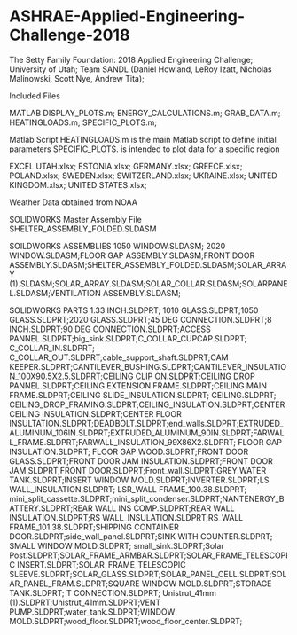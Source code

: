 # ASHRAE-Applied-Engineering-Challenge-2018
The Setty Family Foundation: 2018 Applied Engineering Challenge; University of Utah; Team SANDL (Daniel Howland, LeRoy Izatt, Nicholas Malinowski, Scott Nye, Andrew Tita);




Included Files

MATLAB
DISPLAY_PLOTS.m; ENERGY_CALCULATIONS.m; GRAB_DATA.m; HEATINGLOADS.m; 
SPECIFIC_PLOTS.m;

Matlab Script HEATINGLOADS.m is the main Matlab script to define initial parameters
SPECIFIC_PLOTS. is intended to plot data for a specific region


EXCEL
UTAH.xlsx; ESTONIA.xlsx; GERMANY.xlsx; GREECE.xlsx; POLAND.xlsx;
SWEDEN.xlsx; SWITZERLAND.xlsx; UKRAINE.xlsx; UNITED KINGDOM.xlsx;
UNITED STATES.xlsx;

Weather Data obtained from NOAA

SOLIDWORKS
Master Assembly File SHELTER_ASSEMBLY_FOLDED.SLDASM

SOILDWORKS ASSEMBLIES
1050 WINDOW.SLDASM; 2020 WINDOW.SLDASM;FLOOR GAP ASSEMBLY.SLDASM;FRONT DOOR ASSEMBLY.SLDASM;SHELTER_ASSEMBLY_FOLDED.SLDASM;SOLAR_ARRAY (1).SLDASM;SOLAR_ARRAY.SLDASM;SOLAR_COLLAR.SLDASM;SOLARPANEL.SLDASM;VENTILATION ASSEMBLY.SLDASM;

SOLIDWORKS PARTS
1.33 INCH.SLDPRT; 1010 GLASS.SLDPRT;1050 GLASS.SLDPRT;2020 GLASS.SLDPRT;45 DEG CONNECTION.SLDPRT;8 INCH.SLDPRT;90 DEG CONNECTION.SLDPRT;ACCESS PANNEL.SLDPRT;big_sink.SLDPRT;C_COLLAR_CUPCAP.SLDPRT; C_COLLAR_IN.SLDPRT; C_COLLAR_OUT.SLDPRT;cable_support_shaft.SLDPRT;CAM KEEPER.SLDPRT;CANTILEVER_BUSHING.SLDPRT;CANTILEVER_INSULATION_100X90.5X2.5.SLDPRT;CEILING CLIP ON.SLDPRT;CEILING DROP PANNEL.SLDPRT;CEILING EXTENSION FRAME.SLDPRT;CEILING MAIN FRAME.SLDPRT;CEILING SLIDE_INSULATION.SLDPRT; CEILING.SLDPRT; CEILING_DROP_FRAMING.SLDPRT;CEILING_INSULATION.SLDPRT;CENTER CEILING INSULATION.SLDPRT;CENTER FLOOR INSULTATION.SLDPRT;DEADBOLT.SLDPRT;end_walls.SLDPRT;EXTRUDED_ALUMINUM_106IN.SLDPRT;EXTRUDED_ALUMINUM_90IN.SLDPRT;FARWALL_FRAME.SLDPRT;FARWALL_INSULATION_99X86X2.SLDPRT; FLOOR GAP INSULATION.SLDPRT; FLOOR GAP WOOD.SLDPRT;FRONT DOOR GLASS.SLDPRT;FRONT DOOR JAM INSULATION.SLDPRT;FRONT DOOR JAM.SLDPRT;FRONT DOOR.SLDPRT;Front_wall.SLDPRT;GREY WATER TANK.SLDPRT;INSERT WINDOW MOLD.SLDPRT;INVERTER.SLDPRT;LS WALL_INSULATION.SLDPRT; LSR_WALL FRAME_100.38.SLDPRT; mini_split_cassette.SLDPRT;mini_split_condenser.SLDPRT;NANTENERGY_BATTERY.SLDPRT;REAR WALL INS COMP.SLDPRT;REAR WALL INSULATION.SLDPRT;RS WALL_INSULATION.SLDPRT;RS_WALL FRAME_101.38.SLDPRT;SHIPPING CONTAINER DOOR.SLDPRT;side_wall_panel.SLDPRT;SINK WITH COUNTER.SLDPRT; SMALL WINDOW MOLD.SLDPRT; small_sink.SLDPRT;Solar Post.SLDPRT;SOLAR_FRAME_ARMBAR.SLDPRT;SOLAR_FRAME_TELESCOPIC INSERT.SLDPRT;SOLAR_FRAME_TELESCOPIC SLEEVE.SLDPRT;SOLAR_GLASS.SLDPRT;SOLAR_PANEL_CELL.SLDPRT;SOLAR_PANEL_FRAM.SLDPRT;SQUARE WINDOW MOLD.SLDPRT;STORAGE TANK.SLDPRT; T CONNECTION.SLDPRT; Unistrut_41mm (1).SLDPRT;Unistrut_41mm.SLDPRT;VENT PUMP.SLDPRT;water_tank.SLDPRT;WINDOW MOLD.SLDPRT;wood_floor.SLDPRT;wood_floor_center.SLDPRT;
